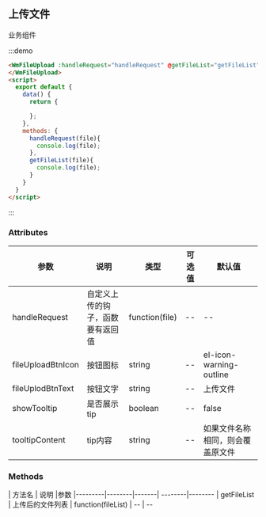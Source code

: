 ## 上传文件

业务组件

:::demo

```html
<WmFileUpload :handleRequest="handleRequest" @getFileList="getFileList"  >
</WmFileUpload>
<script>
  export default {
    data() {
      return {

      };
    },
    methods: {
      handleRequest(file){
        console.log(file);
      },
      getFileList(file){
        console.log(file);
      }
    }
  }
</script>
```

:::

### Attributes

| 参数 | 说明 | 类型 | 可选值 | 默认值
|---------|--------|-------| --------|--------
| handleRequest | 自定义上传的钩子，函数要有返回值  | function(file) | -- | --
| fileUploadBtnIcon | 按钮图标  | string | -- | el-icon-warning-outline
| fileUplodBtnText | 按钮文字  | string | -- | 上传文件
| showTooltip | 是否展示tip  | boolean | -- | false
| tooltipContent | tip内容  | string | -- | 如果文件名称相同，则会覆盖原文件


### Methods

| 方法名 | 说明 |参数
|---------|--------|-------| --------|--------
| getFileList | 上传后的文件列表  | function(fileList) | -- | --
